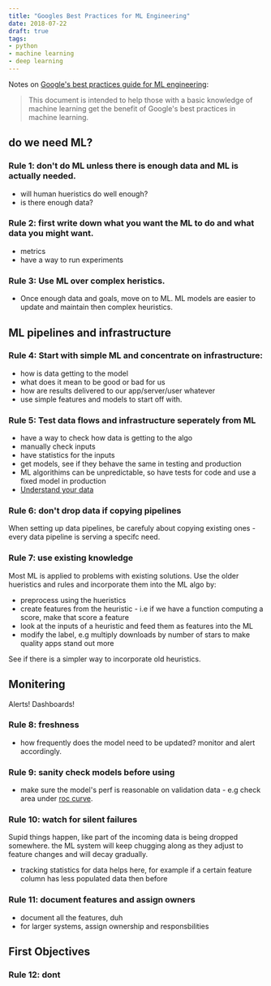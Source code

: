 ```yaml
---
title: "Googles Best Practices for ML Engineering"
date: 2018-07-22
draft: true
tags:
- python
- machine learning
- deep learning
---
```


Notes on [Google's best practices guide for ML engineering](https://developers.google.com/machine-learning/guides/rules-of-ml/):

> This document is intended to help those with a basic knowledge of machine learning get the benefit of Google's best practices in machine learning.

## do we need ML?

### Rule 1: don't do ML unless there is enough data and ML is actually needed.

- will human hueristics do well enough?
- is there enough data?

### Rule 2: first write down what you want the ML to do and what data you might want.

- metrics
- have a way to run experiments

### Rule 3: Use ML over complex heristics.

- Once enough data and goals, move on to ML. ML models are easier to update and maintain then complex heuristics.

## ML pipelines and infrastructure

### Rule 4: Start with simple ML and concentrate on infrastructure:

- how is data getting to the model
- what does it mean to be good or bad for us
- how are results delivered to our app/server/user whatever
- use simple features and models to start off with.

### Rule 5: Test data flows and infrastructure seperately from ML

- have a way to check how data is getting to the algo
- manually check inputs
- have statistics for the inputs
- get models, see if they behave the same in testing and production
- ML algorithims can be unpredictable, so have tests for code and use a fixed model in production
- [Understand your data](http://www.unofficialgoogledatascience.com/2016/10/practical-advice-for-analysis-of-large.html)

### Rule 6: don't drop data if copying pipelines

When setting up data pipelines, be carefuly about copying existing ones - every data pipeline is serving a specifc need.

### Rule 7: use existing knowledge

Most ML is applied to problems with existing solutions. Use the older hueristics and rules and incorporate them into the ML algo by:

- preprocess using the hueristics
- create features from the heuristic - i.e if we have a function computing a score, make that score a feature
- look at the inputs of a heuristic and feed them as features into the ML
- modify the label, e.g multiply downloads by number of stars to make quality apps stand out more

See if there is a simpler way to incorporate old heuristics.

## Monitering

Alerts! Dashboards!

### Rule 8: freshness

- how frequently does the model need to be updated? monitor and alert accordingly.

### Rule 9: sanity check models before using

- make sure the model's perf is reasonable on validation data - e.g check area under [roc curve](https://www.wikiwand.com/en/Receiver_operating_characteristic).

### Rule 10: watch for silent failures

Supid things happen, like part of the incoming data is being dropped somewhere. the ML system will keep chugging along as they adjust to feature changes and will decay gradually.

- tracking statistics for data helps here, for example if a certain feature column has less populated data then before

### Rule 11: document features and assign owners

- document all the features, duh
- for larger systems, assign ownership and responsbilities

## First Objectives

### Rule 12: dont 

